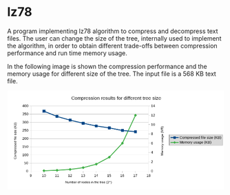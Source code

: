 # lz78
A program implementing lz78 algorithm to compress and decompress text files.
The user can change the size of the tree, internally used to implement the algorithm, in order to obtain different trade-offs between compression performance and run time memory usage.

In the following image is shown the compression performance and the memory usage for different size of the tree. The input file is a 568 KB text file.

<img src="tradeoff.png" width="600">
